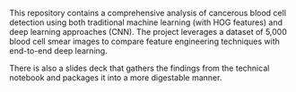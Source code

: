 This repository contains a comprehensive analysis of cancerous blood cell detection using both traditional machine learning (with HOG features) and deep learning approaches (CNN). 
The project leverages a dataset of 5,000 blood cell smear images to compare feature engineering techniques with end-to-end deep learning.

There is also a slides deck that gathers the findings from the technical notebook and packages it into a more digestable manner. 
